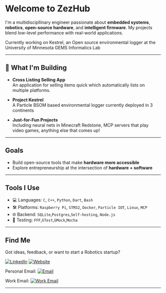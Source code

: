 # Welcome to ZezHub 
I'm a multidiscipllinary engineer passionate about **embedded systems**, **robotics**, **open-source hardware**, and **intelligent firmware**. My projects blend low-level performance with real-world applications.

Currently working on Kestrel, an Open source environmental logger at the University of Minnesota GEMS Informatics Lab

---

## 🔧 What I'm Building

- **Cross Listing Selling App**  
  An application for selling items quick which automatically lists on multiple platforms.

- **Project Kestrel**  
  A Particle BSOM based environmental logger currently deployed in 3 continents

- **Just-for-Fun Projects**  
  Including neural nets in Minecraft Redstone, MCP servers that play video games, anything else that comes up!

---

## Goals

- Build open-source tools that make **hardware more accessible**
- Explore entrepreneurship at the intersection of **hardware + software**

---

## Tools I Use

- 💻 Languages: `C`, `C++`, `Python`, `Dart`, `Bash`
- 🛠️ Platforms: `Raspberry Pi`, `STM32`, `Docker`, `Particle IOT`, `Linux`, `MCP`
- 🌐 Backend: `SQLite`,`Postgres`,`Self-hosting`, `Node.js`
- 🧪 Testing: `FFF`,`GTest`,`GMock`,`Mocha`

---

## Find Me

Got ideas, feedback, or want to start a Robotics startup?

[![LinkedIn](https://img.shields.io/badge/LinkedIn-%230077B5.svg?logo=linkedin&logoColor=white)](https://linkedin.com/in/zradlicz)
[![Website](https://img.shields.io/badge/Portfolio-000000?style=flat&logo=github&logoColor=white)]()

Personal Email: 
[![Email](https://img.shields.io/badge/Email-D14836?logo=gmail&logoColor=white)](zradlicz@gmail.com)

Work Email: 
[![Work Email](https://img.shields.io/badge/Email-D14836?logo=gmail&logoColor=white)](radli009@umn.edu)

---
